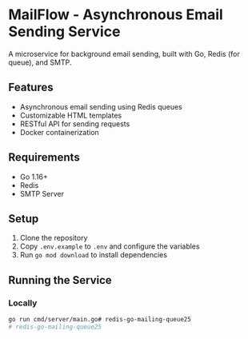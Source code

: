 # MailFlow - Asynchronous Email Sending Service

A microservice for background email sending, built with Go, Redis (for queue), and SMTP.

## Features

- Asynchronous email sending using Redis queues
- Customizable HTML templates
- RESTful API for sending requests
- Docker containerization

## Requirements

- Go 1.16+
- Redis
- SMTP Server

## Setup

1. Clone the repository
2. Copy `.env.example` to `.env` and configure the variables
3. Run `go mod download` to install dependencies

## Running the Service

### Locally

```bash
go run cmd/server/main.go# redis-go-mailing-queue25
# redis-go-mailing-queue25
